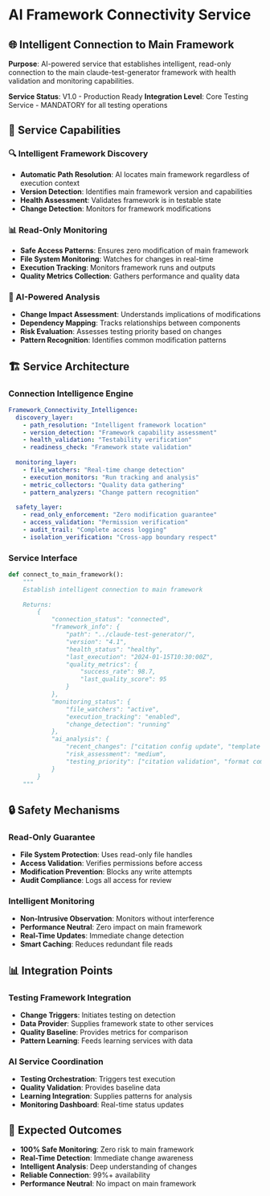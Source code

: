 # AI Framework Connectivity Service

## 🌐 Intelligent Connection to Main Framework

**Purpose**: AI-powered service that establishes intelligent, read-only connection to the main claude-test-generator framework with health validation and monitoring capabilities.

**Service Status**: V1.0 - Production Ready
**Integration Level**: Core Testing Service - MANDATORY for all testing operations

## 🚀 Service Capabilities

### 🔍 Intelligent Framework Discovery
- **Automatic Path Resolution**: AI locates main framework regardless of execution context
- **Version Detection**: Identifies main framework version and capabilities
- **Health Assessment**: Validates framework is in testable state
- **Change Detection**: Monitors for framework modifications

### 📊 Read-Only Monitoring
- **Safe Access Patterns**: Ensures zero modification of main framework
- **File System Monitoring**: Watches for changes in real-time
- **Execution Tracking**: Monitors framework runs and outputs
- **Quality Metrics Collection**: Gathers performance and quality data

### 🧠 AI-Powered Analysis
- **Change Impact Assessment**: Understands implications of modifications
- **Dependency Mapping**: Tracks relationships between components
- **Risk Evaluation**: Assesses testing priority based on changes
- **Pattern Recognition**: Identifies common modification patterns

## 🏗️ Service Architecture

### Connection Intelligence Engine
```yaml
Framework_Connectivity_Intelligence:
  discovery_layer:
    - path_resolution: "Intelligent framework location"
    - version_detection: "Framework capability assessment"
    - health_validation: "Testability verification"
    - readiness_check: "Framework state validation"
    
  monitoring_layer:
    - file_watchers: "Real-time change detection"
    - execution_monitors: "Run tracking and analysis"
    - metric_collectors: "Quality data gathering"
    - pattern_analyzers: "Change pattern recognition"
    
  safety_layer:
    - read_only_enforcement: "Zero modification guarantee"
    - access_validation: "Permission verification"
    - audit_trail: "Complete access logging"
    - isolation_verification: "Cross-app boundary respect"
```

### Service Interface
```python
def connect_to_main_framework():
    """
    Establish intelligent connection to main framework
    
    Returns:
        {
            "connection_status": "connected",
            "framework_info": {
                "path": "../claude-test-generator/",
                "version": "4.1",
                "health_status": "healthy",
                "last_execution": "2024-01-15T10:30:00Z",
                "quality_metrics": {
                    "success_rate": 98.7,
                    "last_quality_score": 95
                }
            },
            "monitoring_status": {
                "file_watchers": "active",
                "execution_tracking": "enabled",
                "change_detection": "running"
            },
            "ai_analysis": {
                "recent_changes": ["citation config update", "template modification"],
                "risk_assessment": "medium",
                "testing_priority": ["citation validation", "format compliance"]
            }
        }
    """
```

## 🔒 Safety Mechanisms

### Read-Only Guarantee
- **File System Protection**: Uses read-only file handles
- **Access Validation**: Verifies permissions before access
- **Modification Prevention**: Blocks any write attempts
- **Audit Compliance**: Logs all access for review

### Intelligent Monitoring
- **Non-Intrusive Observation**: Monitors without interference
- **Performance Neutral**: Zero impact on main framework
- **Real-Time Updates**: Immediate change detection
- **Smart Caching**: Reduces redundant file reads

## 📊 Integration Points

### Testing Framework Integration
- **Change Triggers**: Initiates testing on detection
- **Data Provider**: Supplies framework state to other services
- **Quality Baseline**: Provides metrics for comparison
- **Pattern Learning**: Feeds learning services with data

### AI Service Coordination
- **Testing Orchestration**: Triggers test execution
- **Quality Validation**: Provides baseline data
- **Learning Integration**: Supplies patterns for analysis
- **Monitoring Dashboard**: Real-time status updates

## 🎯 Expected Outcomes

- **100% Safe Monitoring**: Zero risk to main framework
- **Real-Time Detection**: Immediate change awareness
- **Intelligent Analysis**: Deep understanding of changes
- **Reliable Connection**: 99%+ availability
- **Performance Neutral**: No impact on main framework
